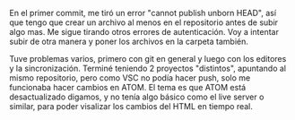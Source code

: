 En el primer commit, me tiró un error "cannot publish unborn HEAD", así que tengo que crear un archivo al menos en el repositorio antes de subir algo mas.
Me sigue tirando otros errores de autenticación.
Voy a intentar subir de otra manera y poner los archivos en la carpeta también.

Tuve problemas varios, primero con git en general y luego con los editores y la sincronización.
Terminé teniendo 2 proyectos "distintos", apuntando al mismo repositorio, pero como VSC no podía hacer push, solo me funcionaba hacer cambios en ATOM.
El tema es que ATOM está desactualizado digamos, y no tenía algo básico como el live server o similar, para poder visalizar los cambios del HTML en tiempo real.
